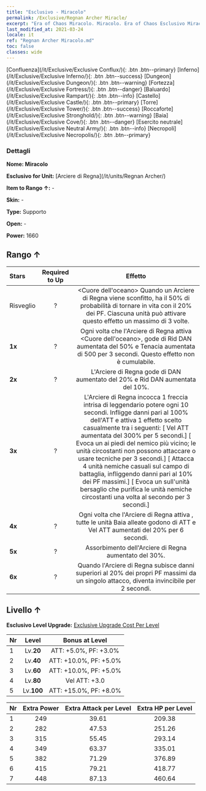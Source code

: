 ```yaml
---
title: "Esclusivo - Miracolo"
permalink: /Exclusive/Regnan Archer Miracle/
excerpt: "Era of Chaos Miracolo. Miracolo. Era of Chaos Esclusivo Miracolo. Arciere di Regna Esclusivo."
last_modified_at: 2021-03-24
locale: it
ref: "Regnan Archer Miracolo.md"
toc: false
classes: wide
---
```

 [Confluenza](/it/Exclusive/Exclusive Conflux/){: .btn .btn--primary} [Inferno](/it/Exclusive/Exclusive Inferno/){: .btn .btn--success} [Dungeon](/it/Exclusive/Exclusive Dungeon/){: .btn .btn--warning} [Fortezza](/it/Exclusive/Exclusive Fortress/){: .btn .btn--danger} [Baluardo](/it/Exclusive/Exclusive Rampart/){: .btn .btn--info} [Castello](/it/Exclusive/Exclusive Castle/){: .btn .btn--primary} [Torre](/it/Exclusive/Exclusive Tower/){: .btn .btn--success} [Roccaforte](/it/Exclusive/Exclusive Stronghold/){: .btn .btn--warning} [Baia](/it/Exclusive/Exclusive Cove/){: .btn .btn--danger} [Esercito neutrale](/it/Exclusive/Exclusive Neutral Army/){: .btn .btn--info} [Necropoli](/it/Exclusive/Exclusive Necropolis/){: .btn .btn--primary} 

### Dettagli
 **Nome: Miracolo** 

 **Esclusivo for Unit:** [Arciere di Regna](/it/units/Regnan Archer/) 

 **Item to Rango ↑:** -

 **Skin:** -

 **Type:** Supporto

 **Open:** -

 **Power:** 1660

## Rango ↑

  |     Stars    |  Required to Up | Effetto |
  |:-------------|:---------------:|:---------------:|
  |  Risveglio  | ? | <Cuore dell'oceano> Quando un Arciere di Regna viene sconfitto, ha il 50% di probabilità di tornare in vita con il 20% dei PF. Ciascuna unità può attivare questo effetto un massimo di 3 volte. |
  | **1x** <i class="fas fa-star"/> | ? | Ogni volta che l'Arciere di Regna attiva <Cuore dell'oceano>, gode di Rid DAN aumentata del 50% e Tenacia aumentata di 500 per 3 secondi. Questo effetto non è cumulabile. |
  | **2x** <i class="fas fa-star"/> | ? | L'Arciere di Regna gode di DAN aumentato del 20% e Rid DAN aumentata del 10%. |
  | **3x** <i class="fas fa-star"/> | ? | <Freccia leggendaria> L'Arciere di Regna incocca 1 freccia intrisa di leggendario potere ogni 10 secondi. Infligge danni pari al 100% dell'ATT e attiva 1 effetto scelto casualmente tra i seguenti:                  [<Corrente oceanica> Vel ATT aumentata del 300% per 5 secondi.]                                [<Vortice> Evoca un <Vortice> ai piedi del nemico più vicino; le unità circostanti non possono attaccare o usare tecniche per 3 secondi.]                                 [<Tempesta> Attacca 4 unità nemiche casuali sul campo di battaglia, infliggendo danni pari al 10% dei PF massimi.]            [<Uragano> Evoca un <Uragano> sull'unità bersaglio che purifica le unità nemiche circostanti una volta al secondo per 3 secondi.] |
  | **4x** <i class="fas fa-star"/> | ? | Ogni volta che l'Arciere di Regna attiva <Freccia leggendaria>, tutte le unità Baia alleate godono di ATT e Vel ATT aumentati del 20% per 6 secondi. |
  | **5x** <i class="fas fa-star"/> | ? | Assorbimento dell'Arciere di Regna aumentato del 30%. |
  | **6x** <i class="fas fa-star"/> | ? | <Porto sicuro> Quando l'Arciere di Regna subisce danni superiori al 20% dei propri PF massimi da un singolo attacco, diventa invincibile per 2 secondi. |


## Livello ↑
 **Esclusivo Level Upgrade:** [Exclusive Upgrade Cost Per Level](/Exclusive/ExclusiveUpgradeCostPerLevel/)

  |  Nr  |   Level  | Bonus at Level |
  |:-----|:--------:|:--------------:|
  | 1 | Lv.**20** | ATT: +5.0%, PF: +3.0% |
  | 2 | Lv.**40** | ATT: +10.0%, PF: +5.0% |
  | 3 | Lv.**60** | ATT: +10.0%, PF: +5.0% |
  | 4 | Lv.**80** | Vel ATT: +3.0 |
  | 5 | Lv.**100** | ATT: +15.0%, PF: +8.0% |


  |  Nr  |  Extra Power | Extra Attack per Level | Extra HP per Level |
  |:-----|:--------:|:--------:|:--------:|
  | 1 | 249 | 39.61 | 209.38 |
  | 2 | 282 | 47.53 | 251.26 |
  | 3 | 315 | 55.45 | 293.14 |
  | 4 | 349 | 63.37 | 335.01 |
  | 5 | 382 | 71.29 | 376.89 |
  | 6 | 415 | 79.21 | 418.77 |
  | 7 | 448 | 87.13 | 460.64 |



